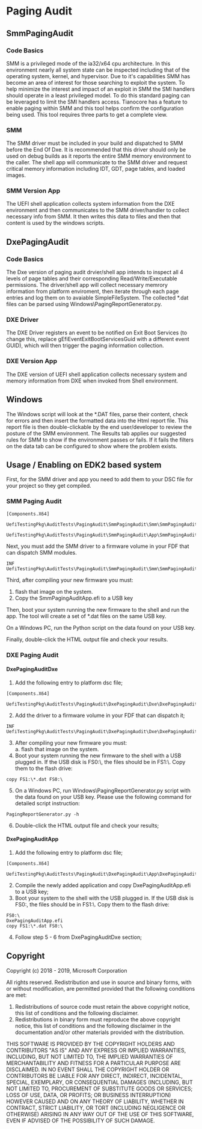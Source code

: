 # Paging Audit

## SmmPagingAudit

### Code Basics

SMM is a privileged mode of the ia32/x64 cpu architecture.  In this environment nearly all system state can
be inspected including that of the operating system, kernel, and hypervisor.  Due to it's
capabilities SMM has become an area of interest for those searching to exploit the system.
To help minimize the interest and impact of an exploit in SMM the SMI handlers should operate
in a least privileged model.  To do this standard paging can be leveraged to limit the SMI
handlers access.  Tianocore has a feature to enable paging within SMM and this tool helps confirm
the configuration being used.  This tool requires three parts to get a complete view.

### SMM

The SMM driver must be included in your build and dispatched to SMM before the End Of Dxe.  It is
recommended that this driver should only be used on debug builds as it reports the entire
SMM memory environment to the caller.  The shell app will communicate to the SMM driver and
request critical memory information including IDT, GDT, page tables, and loaded images.

### SMM Version App

The UEFI shell application collects system information from the DXE environment and then
communicates to the SMM driver/handler to collect necessary info from SMM.  It then
writes this data to files and then that content is used by the windows scripts.

## DxePagingAudit

### Code Basics

The Dxe version of paging audit drvier/shell app intends to inspect all 4 levels of page
tables and their corresponding Read/Write/Executable permissions. The driver/shell app will
collect necessary memrory information from platform enviroment, then iterate through each
page entries and log them on to avaiable SimpleFileSystem. The collected *.dat files can be
parsed using Windows\PagingReportGenerator.py.

### DXE Driver

The DXE Driver registers an event to be notified on Exit Boot Services (to change this,
replace gEfiEventExitBootServicesGuid with a different event GUID), which will then trigger
the paging information collection.

### DXE Version App

The DXE version of UEFI shell application collects necessary system and memory information
from DXE when invoked from Shell environment.

## Windows

The Windows script will look at the *.DAT files, parse their content, check for errors
and then insert the formatted data into the Html report file.  This report file is then double-clickable
by the end user/developer to review the posture of the SMM environment.  The Results tab applies
our suggested rules for SMM to show if the environment passes or fails.
If it fails the filters on the data tab can be configured to show where the problem exists.


## Usage / Enabling on EDK2 based system

First, for the SMM driver and app you need to add them to your DSC file for your project so they get compiled.

### SMM Paging Audit

```
[Components.X64]
  UefiTestingPkg\AuditTests\PagingAudit\SmmPagingAudit\Smm\SmmPagingAuditSmm.inf
  UefiTestingPkg\AuditTests\PagingAudit\SmmPagingAudit\App\SmmPagingAuditApp.inf
```

Next, you must add the SMM driver to a firmware volume in your FDF that can dispatch SMM modules.
```
INF UefiTestingPkg\AuditTests\PagingAudit\SmmPagingAudit\Smm\SmmPagingAuditSmm.inf
```

Third, after compiling your new firmware you must:
1. flash that image on the system.
2. Copy the SmmPagingAuditApp.efi to a USB key

Then, boot your system running the new firmware to the shell and run the app. The tool will create a set of *.dat files on the same USB key.

On a Windows PC, run the Python script on the data found on your USB key.

Finally, double-click the HTML output file and check your results.

### DXE Paging Audit

#### DxePagingAuditDxe

1. Add the following entry to platform dsc file;
```
[Components.X64]
    UefiTestingPkg\AuditTests\PagingAudit\DxePagingAudit\Dxe\DxePagingAuditDxe.inf
```
2. Add the driver to a firmware volume in your FDF that can dispatch it;
```
INF UefiTestingPkg\AuditTests\PagingAudit\DxePagingAudit\Dxe\DxePagingAuditDxe.inf
```
3. After compiling your new firmware you must:<BR>
    a. flash that image on the system.
4. Boot your system running the new firmware to the shell with a USB plugged in. If the USB
disk is FS0:\\, the files should be in FS1:\\. Copy them to the flash drive:
```
copy FS1:\*.dat FS0:\
```
5. On a Windows PC, run Windows\PagingReportGenerator.py script with the data found on your
USB key. Please use the following command for detailed script instruction:
```
PagingReportGenerator.py -h
```
6. Double-click the HTML output file and check your results;

#### DxePagingAuditApp

1. Add the following entry to platform dsc file;
```
[Components.X64]
    UefiTestingPkg\AuditTests\PagingAudit\DxePagingAudit\App\DxePagingAuditApp.inf
```
2. Compile the newly added application and copy DxePagingAuditApp.efi to a USB key;
3. Boot your system to the shell with the USB plugged in. If the USB disk is FS0:\, the files
should be in FS1:\\. Copy them to the flash drive:
```
FS0:\
DxePagingAuditApp.efi
copy FS1:\*.dat FS0:\
```
4. Follow step 5 - 6 from DxePagingAuditDxe section;

## Copyright

Copyright (c) 2018 - 2019, Microsoft Corporation

All rights reserved. Redistribution and use in source and binary forms, with or without modification, are permitted provided that the following conditions are met:
1. Redistributions of source code must retain the above copyright notice, this list of conditions and the following disclaimer.
2. Redistributions in binary form must reproduce the above copyright notice, this list of conditions and the following disclaimer in the documentation and/or other materials provided with the distribution.

THIS SOFTWARE IS PROVIDED BY THE COPYRIGHT HOLDERS AND CONTRIBUTORS "AS IS" AND ANY EXPRESS OR IMPLIED WARRANTIES, INCLUDING, BUT NOT LIMITED TO, THE IMPLIED WARRANTIES OF MERCHANTABILITY AND FITNESS FOR A PARTICULAR PURPOSE ARE DISCLAIMED. IN NO EVENT SHALL THE COPYRIGHT HOLDER OR CONTRIBUTORS BE LIABLE FOR ANY DIRECT, INDIRECT, INCIDENTAL, SPECIAL, EXEMPLARY, OR CONSEQUENTIAL DAMAGES (INCLUDING, BUT NOT LIMITED TO, PROCUREMENT OF SUBSTITUTE GOODS OR SERVICES; LOSS OF USE, DATA, OR PROFITS; OR BUSINESS INTERRUPTION) HOWEVER CAUSED AND ON ANY THEORY OF LIABILITY, WHETHER IN CONTRACT, STRICT LIABILITY, OR TORT (INCLUDING NEGLIGENCE OR OTHERWISE) ARISING IN ANY WAY OUT OF THE USE OF THIS SOFTWARE, EVEN IF ADVISED OF THE POSSIBILITY OF SUCH DAMAGE.
